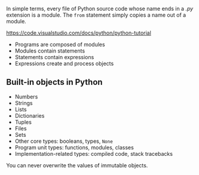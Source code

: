 In simple terms, every file of Python source code whose name ends in a _.py_ extension is a module.
The `from` statement simply copies a name out of a module.

https://code.visualstudio.com/docs/python/python-tutorial

* Programs are composed of modules
* Modules contain statements
* Statements contain expressions
* Expressions create and process objects

## Built-in objects in Python

* Numbers
* Strings
* Lists
* Dictionaries
* Tuples
* Files
* Sets
* Other core types: booleans, types, `None`
* Program unit types: functions, modules, classes
* Implementation-related types: compiled code, stack tracebacks

You can never overwrite the values of immutable objects.

